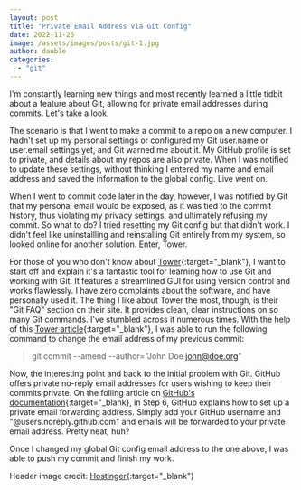 ```yaml
---
layout: post
title: "Private Email Address via Git Config"
date: 2022-11-26
image: /assets/images/posts/git-1.jpg
author: dauble
categories:
  - "git"
---
```


I'm constantly learning new things and most recently learned a little tidbit about a feature about Git, allowing for private email addresses during commits. Let's take a look.

The scenario is that I went to make a commit to a repo on a new computer. I hadn't set up my personal settings or configured my Git user.name or user.email settings yet, and Git warned me about it. My GitHub profile is set to private, and details about my repos are also private. When I was notified to update these settings, without thinking I entered my name and email address and saved the information to the global config. Live went on.

When I went to commit code later in the day, however, I was notified by Git that my personal email would be exposed, as it was tied to the commit history, thus violating my privacy settings, and ultimately refusing my commit. So what to do? I tried resetting my Git config but that didn't work. I didn't feel like uninstallling and reinstalling Git entirely from my system, so looked online for another solution. Enter, Tower.

For those of you who don't know about [Tower](https://www.git-tower.com/){:target="_blank"}, I want to start off and explain it's a fantastic tool for learning how to use Git and working with Git. It features a streamlined GUI for using version control and works flawlessly. I have zero complaints about the software, and have personally used it. The thing I like about Tower the most, though, is their "Git FAQ" section on their site. It provides clean, clear instructions on so many Git commands. I've stumbled across it numerous times. With the help of this [Tower article](https://www.git-tower.com/learn/git/faq/change-author-name-email){:target="_blank"}, I was able to run the following command to change the email address of my previous commit:

>git commit --amend --author="John Doe <john@doe.org>"

Now, the interesting point and back to the initial problem with Git. GitHub offers private no-reply email addresses for users wishing to keep their commits private. On the folling article on [GitHub's documentation](https://docs.github.com/en/account-and-profile/setting-up-and-managing-your-personal-account-on-github/managing-email-preferences/setting-your-commit-email-address){:target="_blank}, in Step 6, GitHub explains how to set up a private email forwarding address. Simply add your GitHub username and "@users.noreply.github.com" and emails will be forwarded to your private email address. Pretty neat, huh?

Once I changed my global Git config email address to the one above, I was able to push my commit and finish my work.

Header image credit: [Hostinger](https://www.hostinger.com/tutorials/basic-git-commands){:target="_blank"}